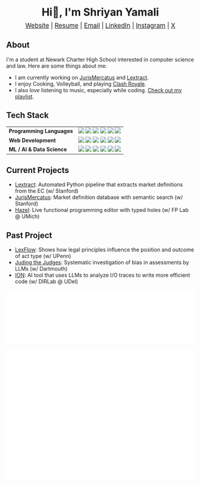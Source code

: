 <h1 align="center">Hi👋, I'm Shriyan Yamali</h1>

<p align="center" style="font-size: 1.2em; margin-top: -10px;">
  <a href="https://www.shriyanyamali.tech/">Website</a> |
  <a href="https://www.shriyanyamali.tech/Shriyan%20Yamali%20Resume.pdf">Resume</a> |
  <a href="mailto:yamalishriyan@gmail.com">Email</a> |
  <a href="https://www.linkedin.com/in/shriyanyamali/">LinkedIn</a> |
  <a href="https://www.instagram.com/shriyanyamali/">Instagram</a> |
  <a href="https://x.com/shriyanyamali">X</a>
</p>

## About

I'm a student at Newark Charter High School interested in computer science and law. Here are some things about me:

- I am currently working on [JurisMercatus](https://jurismercatus.vercel.app/) and [Lextract](https://github.com/shriyanyamali/Lextract).
- I enjoy Cooking, Volleyball, and playing [Clash Royale](https://royaleapi.com/player/YL0YPJRG8).
- I also _love_ listening to music, especially while coding. [Check out my playlist](https://music.apple.com/us/playlist/shriyans-songs-pt-2/pl.u-JPAZbdmtL5lRpxZ).

## Tech Stack

<table>
  <tr>
  <td><strong>Programming Languages</strong></td>
  <td>
    <img src="https://img.shields.io/badge/OCaml-%23347CAC.svg?style=flat-square&logo=ocaml&logoColor=white"/>
    <img src="https://img.shields.io/badge/Python-3670A0?style=flat-square&logo=python&logoColor=ffdd54"/>
    <img src="https://img.shields.io/badge/Java-%23ED8B00.svg?style=flat-square&logo=openjdk&logoColor=white"/>
    <img src="https://img.shields.io/badge/JavaScript-%23323330.svg?style=flat-square&logo=javascript&logoColor=%23F7DF1E"/>
    <img src="https://img.shields.io/badge/TypeScript-3178C6.svg?style=flat-square&logo=typescript&logoColor=white"/>
    <img src="https://img.shields.io/badge/LaTeX-%23008080.svg?style=flat-square&logo=latex&logoColor=white"/>
  </td>
</tr>

<tr>
  <td><strong>Web Development</strong></td>
  <td>
    <img src="https://img.shields.io/badge/React-%2320232a.svg?style=flat-square&logo=react&logoColor=%2361DAFB"/>
    <img src="https://img.shields.io/badge/Next.js-000000?style=flat-square&logo=next.js&logoColor=white"/>
    <img src="https://img.shields.io/badge/Framer-05F?style=flat-square&logo=framer&logoColor=white"/>
    <img src="https://img.shields.io/badge/Tailwind%20CSS-38B2AC.svg?style=flat-square&logo=tailwind-css&logoColor=white"/>
    <img src="https://img.shields.io/badge/HTML5-E34F26?style=flat-square&logo=html5&logoColor=white"/>
    <img src="https://img.shields.io/badge/CSS-639?style=flat-square&logo=css&logoColor=fff"/>
  </td>
</tr>

<tr>
  <td><strong>ML / AI & Data Science</strong></td>
  <td>
    <img src="https://img.shields.io/badge/TensorFlow-FF6F00?style=flat-square&logo=tensorflow&logoColor=white"/>
    <img src="https://img.shields.io/badge/PyTorch-EE4C2C?style=flat-square&logo=pytorch&logoColor=white"/>
    <img src="https://custom-icon-badges.demolab.com/badge/Matplotlib-71D291?style=flat-square&logo=matplotlib&logoColor=fff"/>
    <img src="https://img.shields.io/badge/NumPy-013243?style=flat-square&logo=numpy&logoColor=white"/>
    <img src="https://img.shields.io/badge/Pandas-150458?style=flat-square&logo=pandas&logoColor=white"/>
    <img src="https://img.shields.io/badge/Pinecone-000000.svg?style=flat-square&logo=pinecone&logoColor=white"/>
  </td>
</tr>
</table>

## Current Projects

-  [Lextract](https://github.com/shriyanyamali/Lextract): Automated Python pipeline that extracts market definitions from the EC (w/ Stanford)
- [JurisMercatus](https://jurismercatus.vercel.app/): Market definition database with semantic search (w/ Stanford)
- [Hazel](https://github.com/hazelgrove/hazel): Live functional programming editor with typed holes (w/ FP Lab @ UMich)

## Past Project

- [LexFlow](https://github.com/shriyanyamali/LexFlow): Shows how legal principles influence the position and outcome of act type (w/ UPenn)
- [Juding the Judges](https://doi.org/10.48550/arXiv.2406.07791): Systematic investigation of bias in assessments by LLMs (w/ Dartmouth)
- [ION](https://escholarship.org/uc/item/4d4097dx): AI tool that uses LLMs to analyze I/O traces to write more efficient code (w/ DIRLab @ UDel)


<!-- <img src="https://duolingo-stats-card.vercel.app/api?username=shriyanyamali&theme=github-dark&sort=xp" alt="Duolingo Stats"/> -->

![Language distribution](metrics.languages.indepth.svg)

![Commit calendar](metrics.isocalendar.svg)
